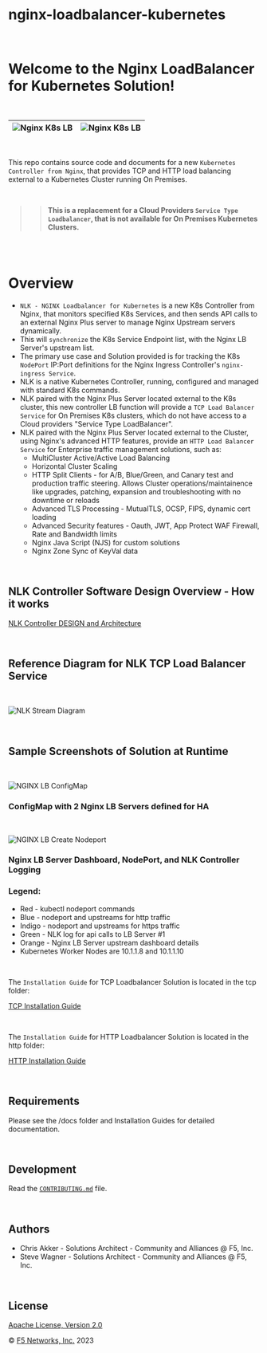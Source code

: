 # nginx-loadbalancer-kubernetes

<br/>

# Welcome to the Nginx LoadBalancer for Kubernetes Solution!

<br/>

![Nginx K8s LB](media/nlk-logo.png) | ![Nginx K8s LB](media/nginx-2020.png)
--- | ---

<br/>

This repo contains source code and documents for a new `Kubernetes Controller from Nginx`, that provides TCP and HTTP load balancing external to a Kubernetes Cluster running On Premises.

<br/>

>>**This is a replacement for a Cloud Providers `Service Type Loadbalancer`, that is not available for On Premises Kubernetes Clusters.**

<br/>
<br/>


# Overview

- `NLK - NGINX Loadbalancer for Kubernetes` is a new K8s Controller from Nginx, that monitors specified K8s Services, and then sends API calls to an external Nginx Plus server to manage Nginx Upstream servers dynamically.
- This will `synchronize` the K8s Service Endpoint list, with the Nginx LB Server's upstream list.
- The primary use case and Solution provided is for tracking the K8s` NodePort` IP:Port definitions for the Nginx Ingress Controller's `nginx-ingress Service`.
- NLK is a native Kubernetes Controller, running, configured and managed with standard K8s commands.
- NLK paired with the Nginx Plus Server located external to the K8s cluster, this new controller LB function will provide a `TCP Load Balancer Service` for On Premises K8s clusters, which do not have access to a Cloud providers "Service Type LoadBalancer".
- NLK paired with the Nginx Plus Server located external to the Cluster, using Nginx's advanced HTTP features, provide an `HTTP Load Balancer Service` for Enterprise traffic management solutions, such as:
    - MultiCluster Active/Active Load Balancing
    - Horizontal Cluster Scaling
    - HTTP Split Clients - for A/B, Blue/Green, and Canary test and production traffic steering.  Allows Cluster operations/maintainence like upgrades, patching, expansion and troubleshooting with no downtime or reloads
    - Advanced TLS Processing - MutualTLS, OCSP, FIPS, dynamic cert loading
    - Advanced Security features - Oauth, JWT, App Protect WAF Firewall, Rate and Bandwidth limits
    - Nginx Java Script (NJS) for custom solutions
    - Nginx Zone Sync of KeyVal data

<br/>

## NLK Controller Software Design Overview - How it works

[NLK Controller DESIGN and Architecture](DESIGN.md)

<br/>

## Reference Diagram for NLK TCP Load Balancer Service

<br/>

![NLK Stream Diagram](media/nlk-blog-diagram-v1.png)

<br/>

## Sample Screenshots of Solution at Runtime

<br/>

![NGINX LB ConfigMap](media/nlk-configmap.png)
### ConfigMap with 2 Nginx LB Servers defined for HA

<br/>

![NGINX LB Create Nodeport](media/nlk-stream-create-nodeport.png)
### Nginx LB Server Dashboard, NodePort, and NLK Controller Logging

### Legend:
- Red - kubectl nodeport commands
- Blue - nodeport and upstreams for http traffic
- Indigo - nodeport and upstreams for https traffic
- Green - NLK log for api calls to LB Server #1
- Orange - Nginx LB Server upstream dashboard details
- Kubernetes Worker Nodes are 10.1.1.8 and 10.1.1.10

<br/>

The `Installation Guide` for TCP Loadbalancer Solution is located in the tcp folder:

[TCP Installation Guide](tcp/tcp-installation-guide.md)

<br/>

The `Installation Guide` for HTTP Loadbalancer Solution is located in the http folder:

[HTTP Installation Guide](http/http-installation-guide.md)

<br/>

## Requirements

Please see the /docs folder and Installation Guides for detailed documentation.

<br/>

## Development

Read the [`CONTRIBUTING.md`](https://github.com/nginxinc/nginx-loadbalancer-kubernetes/blob/main/CONTRIBUTING.md) file.

<br/>

## Authors
- Chris Akker - Solutions Architect - Community and Alliances @ F5, Inc.
- Steve Wagner - Solutions Architect - Community and Alliances @ F5, Inc.

<br/>

## License

[Apache License, Version 2.0](https://github.com/nginxinc/nginx-loadbalancer-kubernetes/blob/main/LICENSE)

&copy; [F5 Networks, Inc.](https://www.f5.com/) 2023
